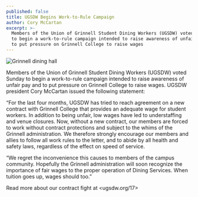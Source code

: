 ```yaml
---
published: false
title: UGSDW Begins Work-to-Rule Campaign
author: Cory McCartan
excerpt: >-
  Members of the Union of Grinnell Student Dining Workers (UGSDW) voted Sunday
  to begin a work-to-rule campaign intended to raise awareness of unfair pay and
  to put pressure on Grinnell College to raise wages
---
```

![Grinnell dining hall]({{site.baseurl}}/https://www.grinnell.edu/sites/default/files/styles/front_page_slideshow/public/Marketplace%20photo%20shoot%20May%202007%20019_0.jpg?itok=k1iGMK7z)

Members of the Union of Grinnell Student Dining Workers (UGSDW) voted Sunday to begin a work-to-rule campaign intended to raise awareness of unfair pay and to put pressure on Grinnell College to raise wages.  UGSDW president Cory McCartan issued the following statement:

“For the last four months, UGSDW has tried to reach agreement on a new contract with Grinnell College that provides an adequate wage for student workers. In addition to being unfair, low wages have led to understaffing and venue closures. Now, without a new contract, our members are forced to work without contract protections and subject to the whims of the Grinnell administration.  We therefore strongly encourage our members and allies to follow all work rules to the letter, and to abide by all health and safety laws, regardless of the effect on speed of service.

“We regret the inconvenience this causes to members of the campus community. Hopefully the Grinnell administration will soon recognize the importance of fair wages to the proper operation of Dining Services.  When tuition goes up, wages should too.”

Read more about our contract fight at <ugsdw.org/17>
